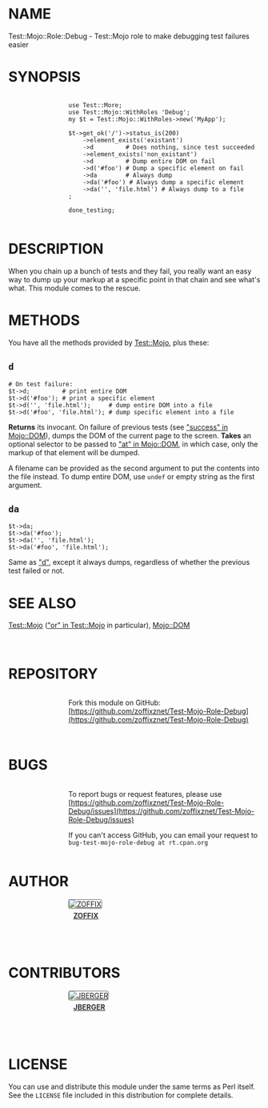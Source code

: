 # NAME

Test::Mojo::Role::Debug - Test::Mojo role to make debugging test failures easier

# SYNOPSIS

<div>
    <div style="display: table; height: 91px; background: url(http://zoffix.com/CPAN/Dist-Zilla-Plugin-Pod-Spiffy/icons/section-code.png) no-repeat left; padding-left: 120px;" ><div style="display: table-cell; vertical-align: middle;">
</div>

    use Test::More;
    use Test::Mojo::WithRoles 'Debug';
    my $t = Test::Mojo::WithRoles->new('MyApp');

    $t->get_ok('/')->status_is(200)
        ->element_exists('existant')
        ->d         # Does nothing, since test succeeded
        ->element_exists('non_existant')
        ->d         # Dump entire DOM on fail
        ->d('#foo') # Dump a specific element on fail
        ->da        # Always dump
        ->da('#foo') # Always dump a specific element
        ->da('', 'file.html') # Always dump to a file
    ;

    done_testing;

<div>
    </div></div>
</div>

# DESCRIPTION

When you chain up a bunch of tests and they fail, you really want an easy
way to dump up your markup at a specific point in that chain and see
what's what. This module comes to the rescue.

# METHODS

You have all the methods provided by [Test::Mojo](https://metacpan.org/pod/Test::Mojo), plus these:

## `d`

    # On test failure:
    $t->d;         # print entire DOM
    $t->d('#foo'); # print a specific element
    $t->d('', 'file.html');     # dump entire DOM into a file
    $t->d('#foo', 'file.html'); # dump specific element into a file

**Returns** its invocant.
On failure of previous tests (see ["success" in Mojo::DOM](https://metacpan.org/pod/Mojo::DOM#success)),
dumps the DOM of the current page to the screen. **Takes** an optional
selector to be passed to ["at" in Mojo::DOM](https://metacpan.org/pod/Mojo::DOM#at), in which case, only
the markup of that element will be dumped.

A filename can be provided as the second argument to put the contents into
the file instead. To dump entire DOM, use `undef` or empty string as the
first argument.

## `da`

    $t->da;
    $t->da('#foo');
    $t->da('', 'file.html');
    $t->da('#foo', 'file.html');

Same as ["d"](#d), except it always dumps, regardless of whether the previous
test failed or not.

# SEE ALSO

[Test::Mojo](https://metacpan.org/pod/Test::Mojo) (["or" in Test::Mojo](https://metacpan.org/pod/Test::Mojo#or) in particular), [Mojo::DOM](https://metacpan.org/pod/Mojo::DOM)

<div>
    <div style="background: url(http://zoffix.com/CPAN/Dist-Zilla-Plugin-Pod-Spiffy/icons/hr.png);height: 18px;"></div>
</div>

# REPOSITORY

<div>
    <div style="display: table; height: 91px; background: url(http://zoffix.com/CPAN/Dist-Zilla-Plugin-Pod-Spiffy/icons/section-github.png) no-repeat left; padding-left: 120px;" ><div style="display: table-cell; vertical-align: middle;">
</div>

Fork this module on GitHub:
[https://github.com/zoffixznet/Test-Mojo-Role-Debug](https://github.com/zoffixznet/Test-Mojo-Role-Debug)

<div>
    </div></div>
</div>

# BUGS

<div>
    <div style="display: table; height: 91px; background: url(http://zoffix.com/CPAN/Dist-Zilla-Plugin-Pod-Spiffy/icons/section-bugs.png) no-repeat left; padding-left: 120px;" ><div style="display: table-cell; vertical-align: middle;">
</div>

To report bugs or request features, please use
[https://github.com/zoffixznet/Test-Mojo-Role-Debug/issues](https://github.com/zoffixznet/Test-Mojo-Role-Debug/issues)

If you can't access GitHub, you can email your request
to `bug-test-mojo-role-debug at rt.cpan.org`

<div>
    </div></div>
</div>

# AUTHOR

<div>
    <div style="display: table; height: 91px; background: url(http://zoffix.com/CPAN/Dist-Zilla-Plugin-Pod-Spiffy/icons/section-author.png) no-repeat left; padding-left: 120px;" ><div style="display: table-cell; vertical-align: middle;">
</div>

<div>
    <span style="display: inline-block; text-align: center;"> <a href="http://metacpan.org/author/ZOFFIX"> <img src="http://www.gravatar.com/avatar/328e658ab6b08dfb5c106266a4a5d065?d=http%3A%2F%2Fwww.gravatar.com%2Favatar%2F627d83ef9879f31bdabf448e666a32d5" alt="ZOFFIX" style="display: block; margin: 0 3px 5px 0!important; border: 1px solid #666; border-radius: 3px; "> <span style="color: #333; font-weight: bold;">ZOFFIX</span> </a> </span>
</div>

<div>
    </div></div>
</div>

# CONTRIBUTORS

<div>
    <div style="display: table; height: 91px; background: url(http://zoffix.com/CPAN/Dist-Zilla-Plugin-Pod-Spiffy/icons/section-contributors.png) no-repeat left; padding-left: 120px;" ><div style="display: table-cell; vertical-align: middle;">
</div>

<div>
    <span style="display: inline-block; text-align: center;"> <a href="http://metacpan.org/author/JBERGER"> <img src="http://www.gravatar.com/avatar/cc767569f5863a7c261991ee5b23f147?d=http%3A%2F%2Fwww.gravatar.com%2Favatar%2F28d0d015d88863cd15e9fd69e0885fc0" alt="JBERGER" style="display: block; margin: 0 3px 5px 0!important; border: 1px solid #666; border-radius: 3px; "> <span style="color: #333; font-weight: bold;">JBERGER</span> </a> </span>
</div>

<div>
    </div></div>
</div>

# LICENSE

You can use and distribute this module under the same terms as Perl itself.
See the `LICENSE` file included in this distribution for complete
details.
